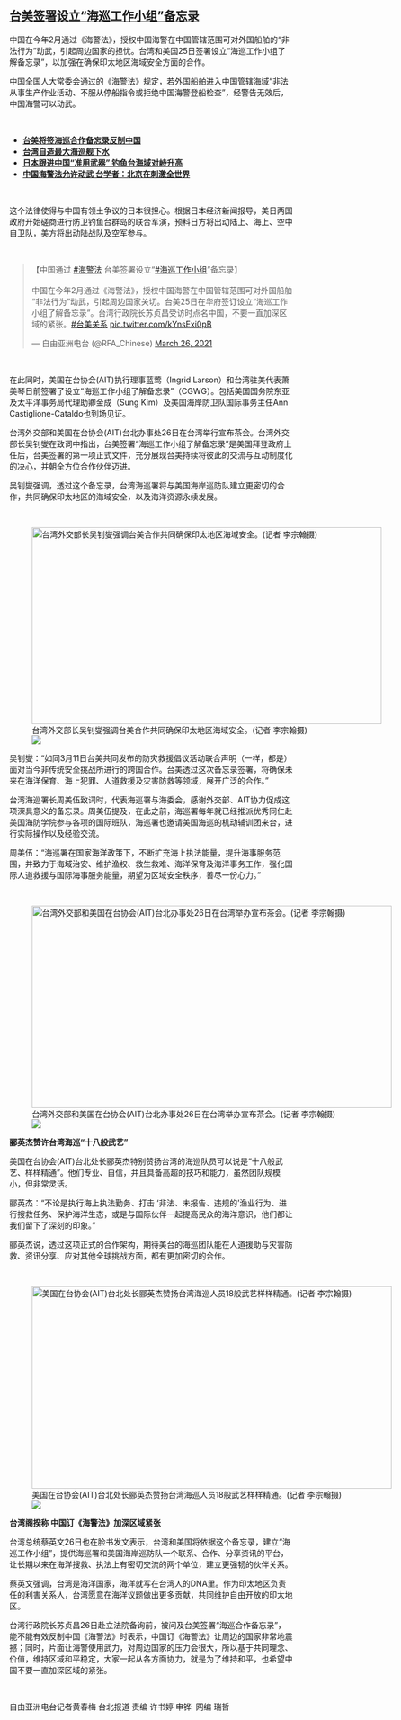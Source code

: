 <!--1616770090000-->
[台美签署设立“海巡工作小组”备忘录](https://www.rfa.org/mandarin/yataibaodao/gangtai/hcm-03262021083318.html)
------

<p>中国在今年2月通过《海警法》，授权中国海警在中国管辖范围可对外国船舶的“非法行为”动武，引起周边国家的担忧。台湾和美国25日签署设立“海巡工作小组了解备忘录”，以加强在确保印太地区海域安全方面的合作。</p><p>中国全国人大常委会通过的《海警法》规定，若外国船舶进入中国管辖海域“非法从事生产作业活动、不服从停船指令或拒绝中国海警登船检查”，经警告无效后，中国海警可以动武。</p><p><br/></p><ul><li><strong><a href="https://www.rfa.org/mandarin/Xinwen/6-03252021123800.html">台美将签海巡合作备忘录反制中国</a></strong></li><li><strong><a href="https://www.rfa.org/mandarin/yataibaodao/gangtai/hx-06022020121553.html">台湾自造最大海巡舰下水</a></strong><b><a class="external-link" href="http://www.rfa.org/mandarin/yataibaodao/gangtai/hx2-06182019121733.html"><strong></strong></a></b></li><li><a href="https://www.rfa.org/mandarin/yataibaodao/junshiwaijiao/hx2-02172021083248.html"><strong>日本跟进中国“准用武器” 钓鱼台海域对峙升高</strong></a></li><li><strong><a href="https://www.rfa.org/mandarin/yataibaodao/gangtai/hx1-01282021062847.html">中国海警法允许动武 台学者：北京在刺激全世界</a></strong></li></ul><p><br/></p><p>这个法律使得与中国有领土争议的日本很担心。根据日本经济新闻报导，美日两国政府开始磋商进行防卫钓鱼台群岛的联合军演，预料日方将出动陆上、海上、空中自卫队，美方将出动陆战队及空军参与。</p><p><br/></p><blockquote class="twitter-tweet"><p dir="ltr" lang="zh">【中国通过 <a href="https://twitter.com/hashtag/%E6%B5%B7%E8%AD%A6%E6%B3%95?src=hash&amp;ref_src=twsrc%5Etfw">#海警法</a> 台美签署设立“<a href="https://twitter.com/hashtag/%E6%B5%B7%E5%B7%A1%E5%B7%A5%E4%BD%9C%E5%B0%8F%E7%BB%84?src=hash&amp;ref_src=twsrc%5Etfw">#海巡工作小组</a>”备忘录】<br/><br/>中国在今年2月通过《海警法》，授权中国海警在中国管辖范围可对外国船舶“非法行为”动武，引起周边国家关切。台美25日在华府签订设立“海巡工作小组了解备忘录”。台湾行政院长苏贞昌受访时点名中国，不要一直加深区域的紧张。<a href="https://twitter.com/hashtag/%E5%8F%B0%E7%BE%8E%E5%85%B3%E7%B3%BB?src=hash&amp;ref_src=twsrc%5Etfw">#台美关系</a> <a href="https://t.co/kYnsExi0pB">pic.twitter.com/kYnsExi0pB</a></p>— 自由亚洲电台 (@RFA_Chinese) <a href="https://twitter.com/RFA_Chinese/status/1375427917786714112?ref_src=twsrc%5Etfw">March 26, 2021</a></blockquote><p></p><p><br/></p><p>在此同时，美国在台协会(AIT)执行理事蓝莺（Ingrid Larson）和台湾驻美代表萧美琴日前签署了设立“海巡工作小组了解备忘录”（CGWG）。包括美国国务院东亚及太平洋事务局代理助卿金成（Sung Kim）及美国海岸防卫队国际事务主任Ann Castiglione-Cataldo也到场见证。</p><p>台湾外交部和美国在台协会(AIT)台北办事处26日在台湾举行宣布茶会。台湾外交部长吴钊燮在致词中指出，台美签署“海巡工作小组了解备忘录”是美国拜登政府上任后，台美签署的第一项正式文件，充分展现台美持续将彼此的交流与互动制度化的决心，并朝全方位合作伙伴迈进。</p><p>吴钊燮强调，透过这个备忘录，台湾海巡署将与美国海岸巡防队建立更密切的合作，共同确保印太地区的海域安全，以及海洋资源永续发展。</p><p><br/></p><p><figure class="image-richtext image-inline captioned" style="width:622px;"><a href="https://www.rfa.org/mandarin/yataibaodao/gangtai/hcm-03262021083318.html/543391d771ee-0326.jpg" rel="lightbox"><img alt="台湾外交部长吴钊燮强调台美合作共同确保印太地区海域安全。(记者 李宗翰摄)" height="350" src="https://www.rfa.org/mandarin/yataibaodao/gangtai/hcm-03262021083318.html/543391d771ee-0326.jpg/@@images/57d9ce8f-6537-4cdf-a95b-d1b71497d4bd.jpeg" title="吳釗燮-0326.jpg" width="622"/></a><figcaption class="image-caption">台湾外交部长吴钊燮强调台美合作共同确保印太地区海域安全。(记者 李宗翰摄)</figcaption><small></small><div id="zoomattribute"><a data-caption="台湾外交部长吴钊燮强调台美合作共同确保印太地区海域安全。(记者 李宗翰摄)" data-fancybox="" href="https://www.rfa.org/mandarin/yataibaodao/gangtai/hcm-03262021083318.html/543391d771ee-0326.jpg" id="single_image" title="台湾外交部长吴钊燮强调台美合作共同确保印太地区海域安全。(记者 李宗翰摄)"><img src="/++plone++rfa-resources/img/icon-zoom.png"/></a></div></figure></p><p>吴钊燮：“如同3月11日台美共同发布的防灾救援倡议活动联合声明（一样，都是）面对当今非传统安全挑战所进行的跨国合作。台美透过这次备忘录签署，将确保未来在海洋保育、海上犯罪、人道救援及灾害防救等领域，展开广泛的合作。”</p><p>台湾海巡署长周美伍致词时，代表海巡署与海委会，感谢外交部、AIT协力促成这项深具意义的备忘录。周美伍提及，在此之前，海巡署每年就已经推派优秀同仁赴美国海防学院参与各项的国际班队，海巡署也邀请美国海巡的机动辅训团来台，进行实际操作以及经验交流。</p><p>周美伍：“海巡署在国家海洋政策下，不断扩充海上执法能量，提升海事服务范围，并致力于海域治安、维护渔权、救生救难、海洋保育及海洋事务工作，强化国际人道救援与国际海事服务能量，期望为区域安全秩序，善尽一份心力。”</p><p><br/></p><p><figure class="image-richtext image-inline captioned" style="width:640px;"><img alt="台湾外交部和美国在台协会(AIT)台北办事处26日在台湾举办宣布茶会。(记者 李宗翰摄)" height="360" src="https://www.rfa.org/mandarin/yataibaodao/gangtai/hcm-03262021083318.html/57168aaa4e8c.jpg/@@images/b1f7b302-5b6b-4f30-8d6d-086d34f8ba63.jpeg" title="圖說二.jpg" width="640"/><figcaption class="image-caption">台湾外交部和美国在台协会(AIT)台北办事处26日在台湾举办宣布茶会。(记者 李宗翰摄)</figcaption><small></small><div id="zoomattribute"><a data-caption="台湾外交部和美国在台协会(AIT)台北办事处26日在台湾举办宣布茶会。(记者 李宗翰摄)" data-fancybox="" href="https://www.rfa.org/mandarin/yataibaodao/gangtai/hcm-03262021083318.html/57168aaa4e8c.jpg" id="single_image" title="台湾外交部和美国在台协会(AIT)台北办事处26日在台湾举办宣布茶会。(记者 李宗翰摄)"><img src="/++plone++rfa-resources/img/icon-zoom.png"/></a></div></figure></p><p><strong>郦英杰赞许台湾海巡“十八般武艺”</strong></p><p>美国在台协会(AIT)台北处长郦英杰特别赞扬台湾的海巡队员可以说是“十八般武艺、样样精通”。他们专业、自信，并且具备高超的技巧和能力，虽然团队规模小，但非常灵活。</p><p>郦英杰：“不论是执行海上执法勤务、打击 ‘非法、未报告、违规的’渔业行为、进行搜救任务、保护海洋生态，或是与国际伙伴一起提高民众的海洋意识，他们都让我们留下了深刻的印象。”</p><p>郦英杰说，透过这项正式的合作架构，期待美台的海巡团队能在人道援助与灾害防救、资讯分享、应对其他全球挑战方面，都有更加密切的合作。</p><p><br/></p><p><figure class="image-richtext image-inline captioned" style="width:640px;"><img alt="美国在台协会(AIT)台北处长郦英杰赞扬台湾海巡人员18般武艺样样精通。(记者 李宗翰摄)" height="360" src="https://www.rfa.org/mandarin/yataibaodao/gangtai/hcm-03262021083318.html/914882f15091-0326.jpg/@@images/a55c748c-69ac-49c6-9b3a-fbed73af7b29.jpeg" title="酈英傑-0326.jpg" width="640"/><figcaption class="image-caption">美国在台协会(AIT)台北处长郦英杰赞扬台湾海巡人员18般武艺样样精通。(记者 李宗翰摄)</figcaption><small></small><div id="zoomattribute"><a data-caption="美国在台协会(AIT)台北处长郦英杰赞扬台湾海巡人员18般武艺样样精通。(记者 李宗翰摄)" data-fancybox="" href="https://www.rfa.org/mandarin/yataibaodao/gangtai/hcm-03262021083318.html/914882f15091-0326.jpg" id="single_image" title="美国在台协会(AIT)台北处长郦英杰赞扬台湾海巡人员18般武艺样样精通。(记者 李宗翰摄)"><img src="/++plone++rfa-resources/img/icon-zoom.png"/></a></div></figure></p><p><strong>台湾阁揆称 中国订《海警法》加深区域紧张</strong></p><p>台湾总统蔡英文26日也在脸书发文表示，台湾和美国将依据这个备忘录，建立“海巡工作小组”，提供海巡署和美国海岸巡防队一个联系、合作、分享资讯的平台，让长期以来在海洋搜救、执法上有密切交流的两个单位，建立更强韧的伙伴关系。</p><p>蔡英文强调，台湾是海洋国家，海洋就写在台湾人的DNA里。作为印太地区负责任的利害关系人，台湾愿意在海洋议题做出更多贡献，共同维护自由开放的印太地区。</p><p>台湾行政院长苏贞昌26日赴立法院备询前，被问及台美签署“海巡合作备忘录”，能不能有效反制中国《海警法》时表示，中国订《海警法》让周边的国家非常地震撼；同时，片面让海警使用武力，对周边国家的压力会很大，所以基于共同理念、价值，维持区域和平稳定，大家一起从各方面协力，就是为了维持和平，也希望中国不要一直加深区域的紧张。</p><p><br/></p><p>自由亚洲电台记者黄春梅 台北报道 责编 许书婷 申铧  网编 瑞哲</p>
